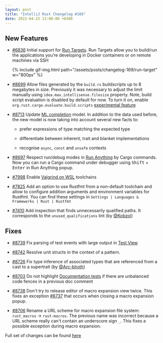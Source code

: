 ```yaml
---
layout: post
title: "IntelliJ Rust Changelog #169"
date: 2022-04-25 13:00:00 +0300
---
```



## New Features

* [#6836] Initial support for [Run Targets](https://blog.jetbrains.com/idea/2021/01/run-targets-run-and-debug-your-app-in-the-desired-environment/).
  Run Targets allow you to build/run the applications you’re developing in Docker containers or on remote machines via SSH

  {% include gif-img.html path="/assets/posts/changelog-169/run-target" w="800px" %}

* [#8699] Allow files generated by the `build.rs` buildscripts up to 8 megabytes in size.
  Previously it was necessary to adjust the limit manually using `idea.max.intellisense.filesize` property.
  Note, build script evaluation is disabled by default for now. To turn it on, enable `org.rust.cargo.evaluate.build.scripts` [experimental feature][experimental features]

* [#8713] Update [ML completion] model.
  In addition to the data used before, the new model is now taking into account several new facts to:

  * prefer expressions of type matching the expected type

  * differentiate between inherent, trait and blanket implementations

  * recognise `async`, `const` and `unsafe` contexts

* [#8697] Respect run/debug modes in [Run Anything] by Cargo commands.
  Now you can run a Cargo command under debugger using <kbd>Shift</kbd> + <kbd>Enter</kbd> in Run Anything popup.

* [#7998] Enable [Valgrind on WSL](https://www.jetbrains.com/help/clion/memory-profiling-with-valgrind.html#valgrind-wsl) toolchains

* [#7825] Add an option to use Rustfmt from a non-default toolchain and
  allow to configure addition arguments and environment variables for Rustfmt.
  You can find these settings in `Settings | Languages & Frameworks | Rust | Rustfmt`

* [#7410] Add inspection that finds unnecessarily qualified paths.
  It corresponds to the `unused_qualifications` lint (by [@Kobzol])

## Fixes

* [#8739] Fix parsing of test events with large output in [Test View]

* [#8742] Resolve unit structs in the context of a pattern.

* [#8726] Fix type inference of associated types that are referenced from a cast to a supertrait (by [@Arc-blroth])

* [#8703] Do not highlight [Documentation tests] if there are unbalanced code fences in a previous doc comment

* [#8738] Don't try to release editor of macro expansion view twice.
  This fixes an exception [#8737] that occurs when closing a macro expansion popup.

* [#8706] Rename a URL scheme for macro expansion file system: `rust_macros` -> `rust-macros`.
  The previous name was incorrect because a URL scheme really can't contain an underscore sign `_`.
  This fixes a possible exception during macro expansion.

Full set of changes can be found [here](https://github.com/intellij-rust/intellij-rust/milestone/77?closed=1)

[@Arc-blroth]: https://github.com/Arc-blroth
[@Kobzol]: https://github.com/Kobzol

[#6836]: https://github.com/intellij-rust/intellij-rust/pull/6836
[#7410]: https://github.com/intellij-rust/intellij-rust/pull/7410
[#7825]: https://github.com/intellij-rust/intellij-rust/pull/7825
[#7998]: https://github.com/intellij-rust/intellij-rust/pull/7998
[#8675]: https://github.com/intellij-rust/intellij-rust/pull/8675
[#8697]: https://github.com/intellij-rust/intellij-rust/pull/8697
[#8699]: https://github.com/intellij-rust/intellij-rust/pull/8699
[#8703]: https://github.com/intellij-rust/intellij-rust/pull/8703
[#8706]: https://github.com/intellij-rust/intellij-rust/pull/8706
[#8713]: https://github.com/intellij-rust/intellij-rust/pull/8713
[#8726]: https://github.com/intellij-rust/intellij-rust/pull/8726
[#8738]: https://github.com/intellij-rust/intellij-rust/pull/8738
[#8739]: https://github.com/intellij-rust/intellij-rust/pull/8739
[#8742]: https://github.com/intellij-rust/intellij-rust/pull/8742

[ML completion]: https://plugins.jetbrains.com/plugin/8182-rust/docs/rust-code-completion.html#ml-completion
[experimental features]: https://plugins.jetbrains.com/plugin/8182-rust/docs/rust-faq.html#experimental-features
[Run Anything]: https://www.jetbrains.com/help/idea/running-anything.html
[Test View]: https://plugins.jetbrains.com/plugin/8182-rust/custom-pages/docs/rust-testing.html
[Documentation tests]: https://doc.rust-lang.org/rustdoc/documentation-tests.html#documentation-tests
[#8737]: https://github.com/intellij-rust/intellij-rust/issues/8737
